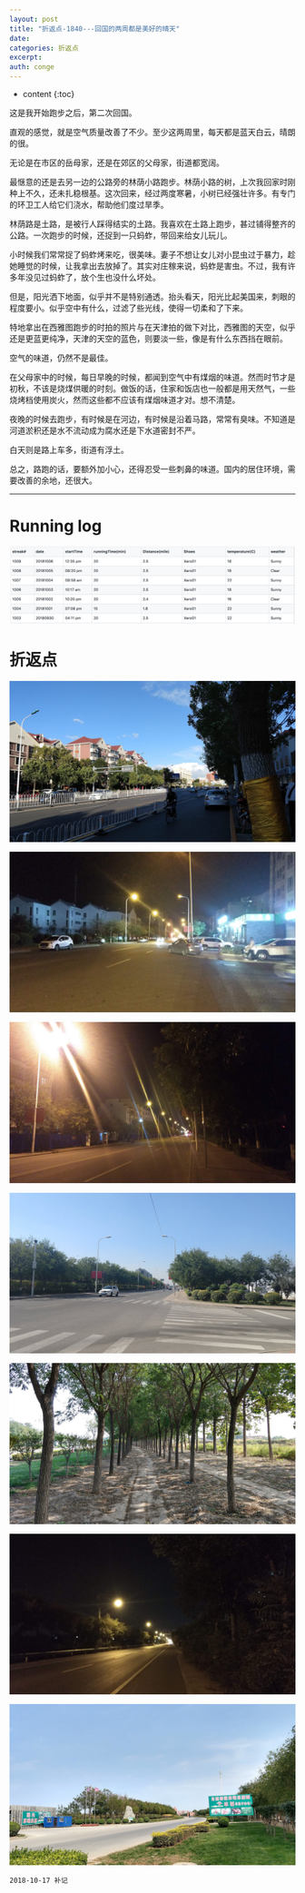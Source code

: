 ```yaml
---
layout: post
title: "折返点-1840---回国的两周都是美好的晴天"
date:
categories: 折返点
excerpt:
auth: conge
---
```

* content
{:toc}

这是我开始跑步之后，第二次回国。

直观的感觉，就是空气质量改善了不少。至少这两周里，每天都是蓝天白云，晴朗的很。

无论是在市区的岳母家，还是在郊区的父母家，街道都宽阔。

最惬意的还是去另一边的公路旁的林荫小路跑步。林荫小路的树，上次我回家时刚种上不久，还未扎稳根基。这次回来，经过两度寒暑，小树已经强壮许多。有专门的环卫工人给它们浇水，帮助他们度过旱季。

林荫路是土路，是被行人踩得结实的土路。我喜欢在土路上跑步，甚过铺得整齐的公路。一次跑步的时候，还捉到一只蚂蚱，带回来给女儿玩儿。

小时候我们常常捉了蚂蚱烤来吃，很美味。妻子不想让女儿对小昆虫过于暴力，趁她睡觉的时候，让我拿出去放掉了。其实对庄稼来说，蚂蚱是害虫。不过，我有许多年没见过蚂蚱了，放个生也没什么坏处。

但是，阳光洒下地面，似乎并不是特别通透。抬头看天，阳光比起美国来，刺眼的程度要小。似乎空中有什么，过滤了些光线，使得一切柔和了下来。

特地拿出在西雅图跑步的时拍的照片与在天津拍的做下对比，西雅图的天空，似乎还是更蓝更纯净，天津的天空的蓝色，则要淡一些，像是有什么东西挡在眼前。

空气的味道，仍然不是最佳。

在父母家中的时候，每日早晚的时候，都闻到空气中有煤烟的味道。然而时节才是初秋，不该是烧煤供暖的时刻。做饭的话，住家和饭店也一般都是用天然气，一些烧烤档使用炭火，然而这些都不应该有煤烟味道才对。想不清楚。

夜晚的时候去跑步，有时候是在河边，有时候是沿着马路，常常有臭味。不知道是河道淤积还是水不流动成为腐水还是下水道密封不严。

白天则是路上车多，街道有浮土。

总之，路跑的话，要额外加小心，还得忍受一些刺鼻的味道。国内的居住环境，需要改善的余地，还很大。

----------------


# Running log
![Running log week 40， 2018](/assets/images/折返点/118382-ab8becdc44302c14.png)

# 折返点

![20180930.jpg](/assets/images/折返点/118382-5ac84ce40cf31c32.jpg)

![20181001.jpg](/assets/images/折返点/118382-20f81f1ef489eeb1.jpg)

![20181002.jpg](/assets/images/折返点/118382-0bdfbe93f4c9e08b.jpg)

![20181003.jpg](/assets/images/折返点/118382-13792e9d3e7c60be.jpg)

![20181004.jpg](/assets/images/折返点/118382-7dfaf5aca7ac5cf4.jpg)

![20181005.jpg](/assets/images/折返点/118382-d6808ac24084947b.jpg)

![20181006.jpg](/assets/images/折返点/118382-a4c3fb366eec9da9.jpg)

```
2018-10-17 补记
```
